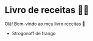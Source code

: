 # Livro de receitas :man_cook:

Olá! Bem-vindo ao meu livro receitas :wave:

- Strogonoff de frango
